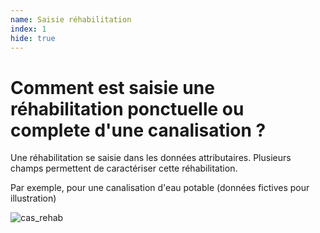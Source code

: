 ```yaml
---
name: Saisie réhabilitation
index: 1
hide: true
---
```


# Comment est saisie une réhabilitation ponctuelle ou complete d'une canalisation ?

Une réhabilitation se saisie dans les données attributaires. Plusieurs champs permettent de caractériser cette réhabilitation.

Par exemple, pour une canalisation d'eau potable (données fictives pour illustration)

![cas_rehab](https://github.com/user-attachments/assets/7f1b66a6-ed87-4b8f-a678-960371b2aa64)
